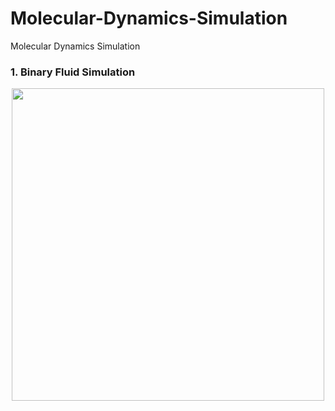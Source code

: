# Molecular-Dynamics-Simulation
Molecular Dynamics Simulation

### 1. Binary Fluid Simulation

<p align="center">
<img src="https://github.com/sleipnir029/Molecular-Dynamics-Simulation/blob/main/BinaryFluid/movies/binaryfluid.gif" width="500" height="500"/>